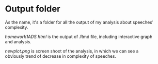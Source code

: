 # Output folder

As the name, it's a folder for all the output of my analysis about speeches' complexity.

*homework1ADS.html* is the output of .Rmd file, including interactive graph and analysis.

*newplot.png* is screen shoot of the analysis, in which we can see a obviously trend of decrease in complexity of speeches.

